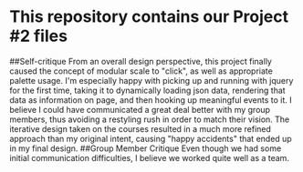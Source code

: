 # This repository contains our Project #2 files
##Self-critique
From an overall design perspective, this project finally caused the concept of modular scale to "click", as well as appropriate palette usage. I'm especially happy with picking up and running with jquery for the first time, taking it to dynamically loading json data, rendering that data as information on page, and then hooking up meaningful events to it. I believe I could have communicated a great deal better with my group members, thus avoiding a restyling rush in order to match their vision. The iterative design taken on the courses resulted in a much more refined approach than my original intent, causing "happy accidents" that ended up in my final design.
##Group Member Critique
Even though we had some initial communication difficulties, I believe we worked quite well as a team. 